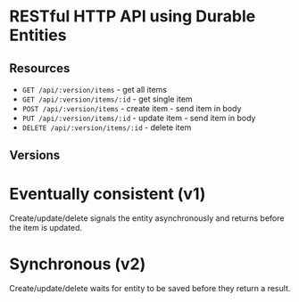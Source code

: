 # RESTful HTTP API using Durable Entities

## Resources

* `GET /api/:version/items` - get all items
* `GET /api/:version/items/:id` - get single item
* `POST /api/:version/items` - create item - send item in body
* `PUT /api/:version/items/:id` - update item - send item in body
* `DELETE /api/:version/items/:id` - delete item

## Versions

# Eventually consistent (v1)

Create/update/delete signals the entity asynchronously and returns before the item is updated.

# Synchronous (v2)

Create/update/delete waits for entity to be saved before they return a result.
